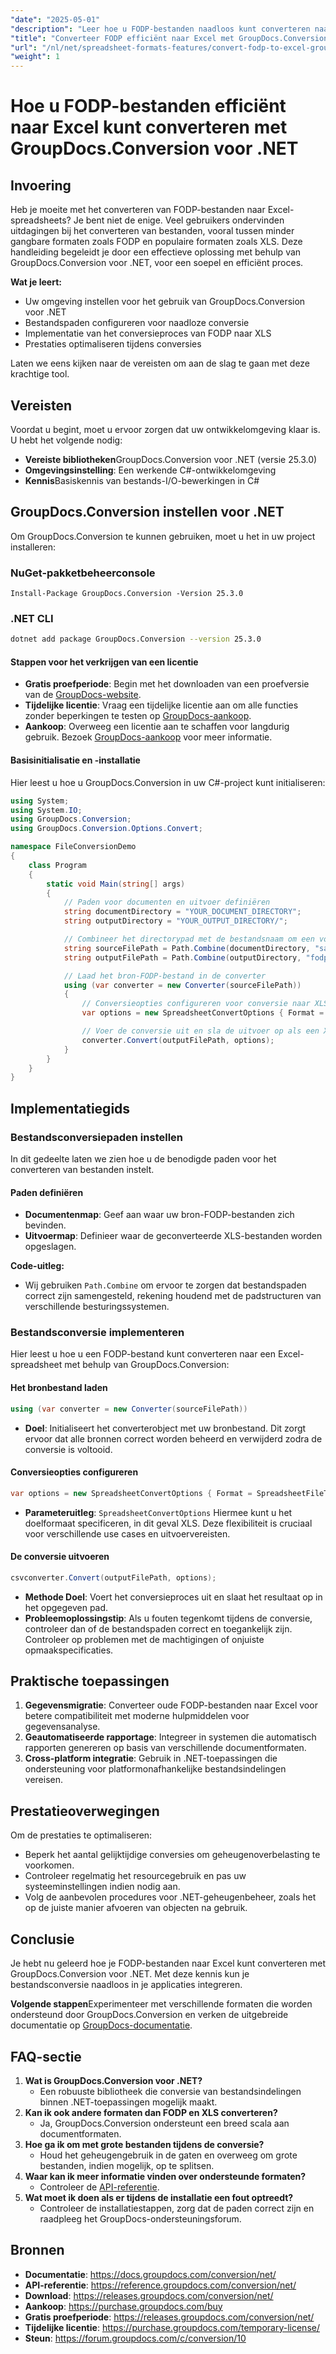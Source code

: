 ```yaml
---
"date": "2025-05-01"
"description": "Leer hoe u FODP-bestanden naadloos kunt converteren naar Excel-spreadsheets met GroupDocs.Conversion voor .NET met deze uitgebreide handleiding."
"title": "Converteer FODP efficiënt naar Excel met GroupDocs.Conversion voor .NET"
"url": "/nl/net/spreadsheet-formats-features/convert-fodp-to-excel-groupdocs-conversion/"
"weight": 1
---
```


# Hoe u FODP-bestanden efficiënt naar Excel kunt converteren met GroupDocs.Conversion voor .NET

## Invoering

Heb je moeite met het converteren van FODP-bestanden naar Excel-spreadsheets? Je bent niet de enige. Veel gebruikers ondervinden uitdagingen bij het converteren van bestanden, vooral tussen minder gangbare formaten zoals FODP en populaire formaten zoals XLS. Deze handleiding begeleidt je door een effectieve oplossing met behulp van GroupDocs.Conversion voor .NET, voor een soepel en efficiënt proces.

**Wat je leert:**
- Uw omgeving instellen voor het gebruik van GroupDocs.Conversion voor .NET
- Bestandspaden configureren voor naadloze conversie
- Implementatie van het conversieproces van FODP naar XLS
- Prestaties optimaliseren tijdens conversies

Laten we eens kijken naar de vereisten om aan de slag te gaan met deze krachtige tool.

## Vereisten

Voordat u begint, moet u ervoor zorgen dat uw ontwikkelomgeving klaar is. U hebt het volgende nodig:
- **Vereiste bibliotheken**GroupDocs.Conversion voor .NET (versie 25.3.0)
- **Omgevingsinstelling**: Een werkende C#-ontwikkelomgeving
- **Kennis**Basiskennis van bestands-I/O-bewerkingen in C#

## GroupDocs.Conversion instellen voor .NET

Om GroupDocs.Conversion te kunnen gebruiken, moet u het in uw project installeren:

### NuGet-pakketbeheerconsole
```plaintext
Install-Package GroupDocs.Conversion -Version 25.3.0
```

### .NET CLI
```bash
dotnet add package GroupDocs.Conversion --version 25.3.0
```

#### Stappen voor het verkrijgen van een licentie
- **Gratis proefperiode**: Begin met het downloaden van een proefversie van de [GroupDocs-website](https://releases.groupdocs.com/conversion/net/).
- **Tijdelijke licentie**: Vraag een tijdelijke licentie aan om alle functies zonder beperkingen te testen op [GroupDocs-aankoop](https://purchase.groupdocs.com/temporary-license/).
- **Aankoop**: Overweeg een licentie aan te schaffen voor langdurig gebruik. Bezoek [GroupDocs-aankoop](https://purchase.groupdocs.com/buy) voor meer informatie.

#### Basisinitialisatie en -installatie
Hier leest u hoe u GroupDocs.Conversion in uw C#-project kunt initialiseren:
```csharp
using System;
using System.IO;
using GroupDocs.Conversion;
using GroupDocs.Conversion.Options.Convert;

namespace FileConversionDemo
{
    class Program
    {
        static void Main(string[] args)
        {
            // Paden voor documenten en uitvoer definiëren
            string documentDirectory = "YOUR_DOCUMENT_DIRECTORY";
            string outputDirectory = "YOUR_OUTPUT_DIRECTORY/";

            // Combineer het directorypad met de bestandsnaam om een volledig pad voor invoer./uitvoerbestanden te maken
            string sourceFilePath = Path.Combine(documentDirectory, "sample.fodp");
            string outputFilePath = Path.Combine(outputDirectory, "fodp-converted-to.xls");

            // Laad het bron-FODP-bestand in de converter
            using (var converter = new Converter(sourceFilePath))
            {
                // Conversieopties configureren voor conversie naar XLS-formaat
                var options = new SpreadsheetConvertOptions { Format = SpreadsheetFileType.Xls };

                // Voer de conversie uit en sla de uitvoer op als een XLS-bestand
                converter.Convert(outputFilePath, options);
            }
        }
    }
}
```

## Implementatiegids

### Bestandsconversiepaden instellen
In dit gedeelte laten we zien hoe u de benodigde paden voor het converteren van bestanden instelt.

#### Paden definiëren
- **Documentenmap**: Geef aan waar uw bron-FODP-bestanden zich bevinden.
- **Uitvoermap**: Definieer waar de geconverteerde XLS-bestanden worden opgeslagen.

**Code-uitleg:**
- Wij gebruiken `Path.Combine` om ervoor te zorgen dat bestandspaden correct zijn samengesteld, rekening houdend met de padstructuren van verschillende besturingssystemen.

### Bestandsconversie implementeren
Hier leest u hoe u een FODP-bestand kunt converteren naar een Excel-spreadsheet met behulp van GroupDocs.Conversion:

#### Het bronbestand laden
```csharp
using (var converter = new Converter(sourceFilePath))
```
- **Doel**: Initialiseert het converterobject met uw bronbestand. Dit zorgt ervoor dat alle bronnen correct worden beheerd en verwijderd zodra de conversie is voltooid.

#### Conversieopties configureren
```csharp
var options = new SpreadsheetConvertOptions { Format = SpreadsheetFileType.Xls };
```
- **Parameteruitleg**: `SpreadsheetConvertOptions` Hiermee kunt u het doelformaat specificeren, in dit geval XLS. Deze flexibiliteit is cruciaal voor verschillende use cases en uitvoervereisten.

#### De conversie uitvoeren
```csharp
csvconverter.Convert(outputFilePath, options);
```
- **Methode Doel**: Voert het conversieproces uit en slaat het resultaat op in het opgegeven pad.
- **Probleemoplossingstip**: Als u fouten tegenkomt tijdens de conversie, controleer dan of de bestandspaden correct en toegankelijk zijn. Controleer op problemen met de machtigingen of onjuiste opmaakspecificaties.

## Praktische toepassingen
1. **Gegevensmigratie**: Converteer oude FODP-bestanden naar Excel voor betere compatibiliteit met moderne hulpmiddelen voor gegevensanalyse.
2. **Geautomatiseerde rapportage**: Integreer in systemen die automatisch rapporten genereren op basis van verschillende documentformaten.
3. **Cross-platform integratie**: Gebruik in .NET-toepassingen die ondersteuning voor platformonafhankelijke bestandsindelingen vereisen.

## Prestatieoverwegingen
Om de prestaties te optimaliseren:
- Beperk het aantal gelijktijdige conversies om geheugenoverbelasting te voorkomen.
- Controleer regelmatig het resourcegebruik en pas uw systeeminstellingen indien nodig aan.
- Volg de aanbevolen procedures voor .NET-geheugenbeheer, zoals het op de juiste manier afvoeren van objecten na gebruik.

## Conclusie
Je hebt nu geleerd hoe je FODP-bestanden naar Excel kunt converteren met GroupDocs.Conversion voor .NET. Met deze kennis kun je bestandsconversie naadloos in je applicaties integreren.

**Volgende stappen**Experimenteer met verschillende formaten die worden ondersteund door GroupDocs.Conversion en verken de uitgebreide documentatie op [GroupDocs-documentatie](https://docs.groupdocs.com/conversion/net/).

## FAQ-sectie
1. **Wat is GroupDocs.Conversion voor .NET?**
   - Een robuuste bibliotheek die conversie van bestandsindelingen binnen .NET-toepassingen mogelijk maakt.
2. **Kan ik ook andere formaten dan FODP en XLS converteren?**
   - Ja, GroupDocs.Conversion ondersteunt een breed scala aan documentformaten.
3. **Hoe ga ik om met grote bestanden tijdens de conversie?**
   - Houd het geheugengebruik in de gaten en overweeg om grote bestanden, indien mogelijk, op te splitsen.
4. **Waar kan ik meer informatie vinden over ondersteunde formaten?**
   - Controleer de [API-referentie](https://reference.groupdocs.com/conversion/net/).
5. **Wat moet ik doen als er tijdens de installatie een fout optreedt?**
   - Controleer de installatiestappen, zorg dat de paden correct zijn en raadpleeg het GroupDocs-ondersteuningsforum.

## Bronnen
- **Documentatie**: https://docs.groupdocs.com/conversion/net/
- **API-referentie**: https://reference.groupdocs.com/conversion/net/
- **Download**: https://releases.groupdocs.com/conversion/net/
- **Aankoop**: https://purchase.groupdocs.com/buy
- **Gratis proefperiode**: https://releases.groupdocs.com/conversion/net/
- **Tijdelijke licentie**: https://purchase.groupdocs.com/temporary-license/
- **Steun**: https://forum.groupdocs.com/c/conversion/10